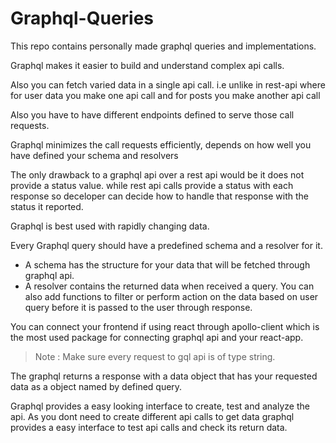 # Graphql-Queries
 This repo contains personally made graphql queries and implementations.

Graphql makes it easier to build and understand complex api calls.


Also you can fetch varied data in a single api call.
i.e unlike in rest-api where for user data you make one api call and for posts you make another api call

Also you have to have different endpoints defined to serve those call requests.

Graphql minimizes the call requests efficiently, depends on how well you have defined your schema and resolvers

The only drawback to a graphql api over a rest api would be it does not provide a status value.
while rest api calls provide a status with each response so deceloper can decide how to handle that response with the status it reported. 

Graphql is best used with rapidly changing data.

Every Graphql query should have a predefined schema and a resolver for it.
 - A schema has the structure for your data that will be fetched through graphql api.
 - A resolver contains the returned data when received a query. You can also add functions to filter or perform action on the data based on user query before it is passed to the user through response.

You can connect your frontend if using react through apollo-client which is the most used package for connecting graphql api and your react-app.
> Note : Make sure every request to gql api is of type string.

The graphql returns a response with a data object that has your requested data as a object named by defined query.

Graphql provides a easy looking interface to create, test and analyze the api.
As you dont need to create different api calls to get data graphql provides a easy interface to test api calls and check its return data.
